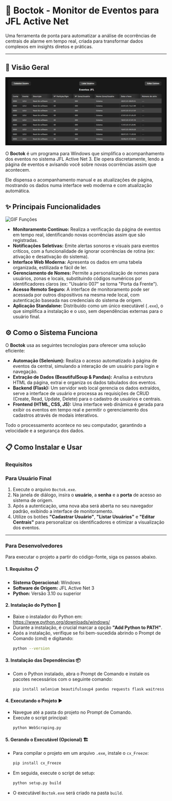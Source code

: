 # 🤖 Boctok - Monitor de Eventos para JFL Active Net

Uma ferramenta de ponta para automatizar a análise de ocorrências de centrais de alarme em tempo real, criada para transformar dados complexos em insights diretos e práticas.

---

## 🚀 Visão Geral

![Screenshot da Aplicação](./assets/Tela_principal.png)

O **Boctok** é um programa para Windows que simplifica o acompanhamento dos eventos no sistema JFL Active Net 3. Ele opera discretamente, lendo a página de eventos e avisando você sobre novas ocorrências assim que acontecem.

Ele dispensa o acompanhamento manual e as atualizações de página, mostrando os dados numa interface web moderna e com atualização automática.

## ✨ Principais Funcionalidades

![GIF Funções](./assets/pop-ups.gif)

*   **Monitoramento Contínuo:** Realiza a verificação da página de eventos em tempo real, identificando novas ocorrências assim que são registradas.
*   **Notificações Seletivas:** Emite alertas sonoros e visuais para eventos críticos, com a funcionalidade de ignorar ocorrências de rotina (ex: ativação e desativação do sistema).
*   **Interface Web Moderna:** Apresenta os dados em uma tabela organizada, estilizada e fácil de ler.
*   **Gerenciamento de Nomes:** Permite a personalização de nomes para usuários, zonas e locais, substituindo códigos numéricos por identificadores claros (ex: "Usuário 007" se torna "Porta da Frente").
*   **Acesso Remoto Seguro:** A interface de monitoramento pode ser acessada por outros dispositivos na mesma rede local, com autenticação baseada nas credenciais do sistema de origem.
*   **Aplicação Standalone:** Distribuído como um único executável (`.exe`), o que simplifica a instalação e o uso, sem dependências externas para o usuário final.

## ⚙️ Como o Sistema Funciona

O **Boctok** usa as seguintes tecnologias para oferecer uma solução eficiente:

*   **Automação (Selenium):** Realiza o acesso automatizado à página de eventos da central, simulando a interação de um usuário para login e navegação.
*   **Extração de Dados (BeautifulSoup & Pandas):** Analisa a estrutura HTML da página, extrai e organiza os dados tabulados dos eventos.
*   **Backend (Flask):** Um servidor web local gerencia os dados extraídos, serve a interface de usuário e processa as requisições de CRUD (Create, Read, Update, Delete) para o cadastro de usuários e centrais.
*   **Frontend (HTML, CSS, JS):** Uma interface web dinâmica é gerada para exibir os eventos em tempo real e permitir o gerenciamento dos cadastros através de modais interativos.

Todo o processamento acontece no seu computador, garantindo a velocidade e a segurança dos dados.

## 📋 Como Instalar e Usar

### Requisitos

### Para Usuário Final

1.  Execute o arquivo `Boctok.exe`.
2.  Na janela de diálogo, insira o **usuário**, a **senha** e a **porta** de acesso ao sistema de origem.
3.  Após a autenticação, uma nova aba será aberta no seu navegador padrão, exibindo a interface de monitoramento.
4.  Utilize os botões **"Cadastrar Usuário"**, **"Listar Usuários"** e **"Editar Centrais"** para personalizar os identificadores e otimizar a visualização dos eventos.

---

### Para Desenvolvedores

Para executar o projeto a partir do código-fonte, siga os passos abaixo.

#### 1. Requisitos 📋

*   **Sistema Operacional:** Windows
*   **Software de Origem:** JFL Active Net 3
*   **Python:** Versão 3.10 ou superior

#### 2. Instalação do Python 🐍

*   Baixe o instalador do Python em: https://www.python.org/downloads/windows/
*   Durante a instalação, é crucial marcar a opção **"Add Python to PATH"**.
*   Após a instalação, verifique se foi bem-sucedida abrindo o Prompt de Comando (cmd) e digitando:
    ```bash
    python --version
    ```

#### 3. Instalação das Dependências 📦

*   Com o Python instalado, abra o Prompt de Comando e instale os pacotes necessários com o seguinte comando:
    ```bash
    pip install selenium beautifulsoup4 pandas requests flask waitress flask-httpauth
    ```

#### 4. Executando o Projeto ▶️

*   Navegue até a pasta do projeto no Prompt de Comando.
*   Execute o script principal:
    ```bash
    python WebScraping.py
    ```

#### 5. Gerando o Executável (Opcional) 🏗️

*   Para compilar o projeto em um arquivo `.exe`, instale o `cx_Freeze`:
    ```bash
    pip install cx_Freeze
    ```
*   Em seguida, execute o script de setup:
    ```bash
    python setup.py build
    ```
*   O executável `Boctok.exe` será criado na pasta `build`.
